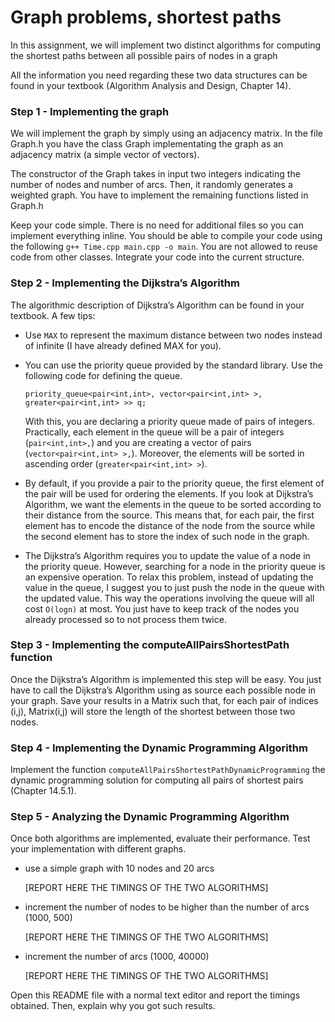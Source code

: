 # Graph problems, shortest paths

In this assignment, we will implement two distinct algorithms for computing the shortest paths between all possible pairs of nodes in a graph

All the information you need regarding these two data structures can be found in your textbook (Algorithm Analysis and Design, Chapter 14).

### Step 1 - Implementing the graph

We will implement the graph by simply using an adjacency matrix. In the file Graph.h you have the class Graph implementating the graph as an adjacency matrix (a simple vector of vectors).

The constructor of the Graph takes in input two integers indicating the number of nodes and number of arcs. Then, it randomly generates a weighted graph.
You have to implement the remaining functions listed in Graph.h

Keep your code simple.
There is no need for additional files so you can implement everything inline. You should be able to compile your code using the following `g++ Time.cpp main.cpp -o main`.
You are not allowed to reuse code from other classes. Integrate your code into the current structure.

### Step 2 - Implementing the Dijkstra’s Algorithm

The algorithmic description of Dijkstra’s Algorithm can be found in your textbook. A few tips:

- Use `MAX` to represent the maximum distance between two nodes instead of infinite (I have already defined MAX for you).
- You can use the priority queue provided by the standard library. Use the following code for defining the queue.

  `priority_queue<pair<int,int>, vector<pair<int,int> >,  greater<pair<int,int> >> q;`

  With this, you are declaring a priority queue made of pairs of integers. Practically, each element in the queue will be a pair of integers (`pair<int,int>,`) and you are creating a vector of pairs (`vector<pair<int,int> >,`). Moreover, the elements will be sorted in ascending order (`greater<pair<int,int> >`).

- By default, if you provide a pair to the priority queue, the first element of the pair will be used for ordering the elements. If you look at Dijkstra’s Algorithm, we want the elements in the queue to be sorted according to their distance from the source. This means that, for each pair, the first element has to encode the distance of the node from the source while the second element has to store the index of such node in the graph.

- The Dijkstra’s Algorithm requires you to update the value of a node in the priority queue. However, searching for a node in the priority queue is an expensive operation. To relax this problem, instead of updating the value in the queue, I suggest you to just push the node in the queue with the updated value. This way the operations involving the queue will all cost `O(logn)` at most. You just have to keep track of the nodes you already processed so to not process them twice.


### Step 3 - Implementing the computeAllPairsShortestPath function

Once the Dijkstra’s Algorithm is implemented this step will be easy. You just have to call the Dijkstra’s Algorithm using as source each possible node in your graph. Save your results in a Matrix such that, for each pair of indices (i,j), Matrix(i,j) will store the length of the shortest between those two nodes.


### Step 4 - Implementing the Dynamic Programming Algorithm

Implement the function `computeAllPairsShortestPathDynamicProgramming` the dynamic programming solution for computing all pairs of shortest pairs (Chapter 14.5.1).


### Step 5 - Analyzing the Dynamic Programming Algorithm

Once both algorithms are implemented, evaluate their performance. Test your implementation with different graphs.

- use a simple graph with 10 nodes and 20 arcs

  [REPORT HERE THE TIMINGS OF THE TWO ALGORITHMS]


- increment the number of nodes to be higher than the number of arcs (1000, 500)

  [REPORT HERE THE TIMINGS OF THE TWO ALGORITHMS]


- increment the number of arcs (1000, 40000)

  [REPORT HERE THE TIMINGS OF THE TWO ALGORITHMS]

Open this README file with a normal text editor and report the timings obtained.
Then, explain why you got such results.
